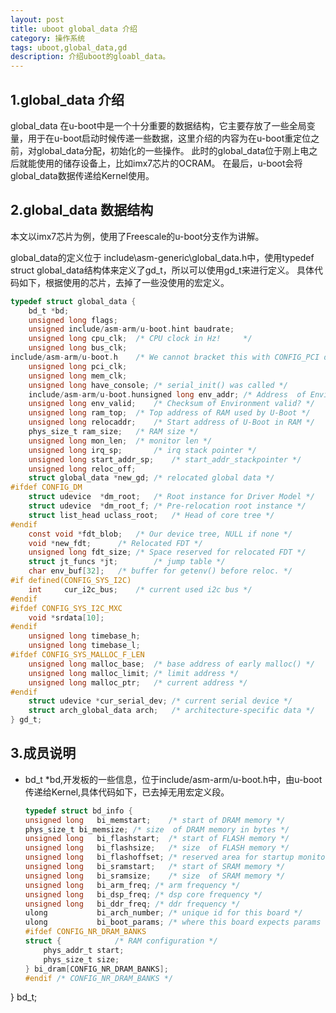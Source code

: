 ```yaml
---
layout: post
title: uboot global_data 介绍
category: 操作系统
tags: uboot,global_data,gd
description: 介绍uboot的gloabl_data。
---
```


## 1.global_data 介绍

global_data 在u-boot中是一个十分重要的数据结构，它主要存放了一些全局变量，用于在u-boot启动时候传递一些数据，这里介绍的内容为在u-boot重定位之前，对global_data分配，初始化的一些操作。
此时的global_data位于刚上电之后就能使用的储存设备上，比如imx7芯片的OCRAM。
在最后，u-boot会将global_data数据传递给Kernel使用。

## 2.global_data 数据结构

本文以imx7芯片为例，使用了Freescale的u-boot分支作为讲解。

global_data的定义位于 include\asm-generic\global_data.h中，使用typedef struct global_data结构体来定义了gd_t，所以可以使用gd_t来进行定义。
具体代码如下，根据使用的芯片，去掉了一些没使用的宏定义。

```c
typedef struct global_data {
	bd_t *bd;
	unsigned long flags;
	unsigned include/asm-arm/u-boot.hint baudrate;
	unsigned long cpu_clk;	/* CPU clock in Hz!		*/
	unsigned long bus_clk;
include/asm-arm/u-boot.h	/* We cannot bracket this with CONFIG_PCI due to mpc5xxx */
	unsigned long pci_clk;
	unsigned long mem_clk;
	unsigned long have_console;	/* serial_init() was called */
	include/asm-arm/u-boot.hunsigned long env_addr;	/* Address  of Environment struct */
	unsigned long env_valid;	/* Checksum of Environment valid? */
	unsigned long ram_top;	/* Top address of RAM used by U-Boot */
	unsigned long relocaddr;	/* Start address of U-Boot in RAM */
	phys_size_t ram_size;	/* RAM size */
	unsigned long mon_len;	/* monitor len */
	unsigned long irq_sp;		/* irq stack pointer */
	unsigned long start_addr_sp;	/* start_addr_stackpointer */
	unsigned long reloc_off;
	struct global_data *new_gd;	/* relocated global data */
#ifdef CONFIG_DM
	struct udevice	*dm_root;	/* Root instance for Driver Model */
	struct udevice	*dm_root_f;	/* Pre-relocation root instance */
	struct list_head uclass_root;	/* Head of core tree */
#endif
	const void *fdt_blob;	/* Our device tree, NULL if none */
	void *new_fdt;		/* Relocated FDT */
	unsigned long fdt_size;	/* Space reserved for relocated FDT */
	struct jt_funcs *jt;		/* jump table */
	char env_buf[32];	/* buffer for getenv() before reloc. */
#if defined(CONFIG_SYS_I2C)
	int		cur_i2c_bus;	/* current used i2c bus */
#endif
#ifdef CONFIG_SYS_I2C_MXC
	void *srdata[10];
#endif
	unsigned long timebase_h;
	unsigned long timebase_l;
#ifdef CONFIG_SYS_MALLOC_F_LEN
	unsigned long malloc_base;	/* base address of early malloc() */
	unsigned long malloc_limit;	/* limit address */
	unsigned long malloc_ptr;	/* current address */
#endif
	struct udevice *cur_serial_dev;	/* current serial device */
	struct arch_global_data arch;	/* architecture-specific data */
} gd_t;
```

## 3.成员说明

* bd_t *bd,开发板的一些信息，位于include/asm-arm/u-boot.h中，由u-boot传递给Kernel,具体代码如下，已去掉无用宏定义段。
	```c
	typedef struct bd_info {
	unsigned long	bi_memstart;	/* start of DRAM memory */
	phys_size_t	bi_memsize;	/* size	 of DRAM memory in bytes */
	unsigned long	bi_flashstart;	/* start of FLASH memory */
	unsigned long	bi_flashsize;	/* size	 of FLASH memory */
	unsigned long	bi_flashoffset; /* reserved area for startup monitor */
	unsigned long	bi_sramstart;	/* start of SRAM memory */
	unsigned long	bi_sramsize;	/* size	 of SRAM memory */
	unsigned long	bi_arm_freq; /* arm frequency */
	unsigned long	bi_dsp_freq; /* dsp core frequency */
	unsigned long	bi_ddr_freq; /* ddr frequency */
	ulong	        bi_arch_number;	/* unique id for this board */
	ulong	        bi_boot_params;	/* where this board expects params */
	#ifdef CONFIG_NR_DRAM_BANKS
	struct {			/* RAM configuration */
		phys_addr_t start;
		phys_size_t size;
	} bi_dram[CONFIG_NR_DRAM_BANKS];
	#endif /* CONFIG_NR_DRAM_BANKS */
} bd_t;

